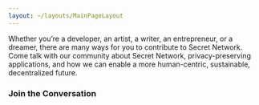 ```yaml
---
layout: ~/layouts/MainPageLayout
---
```


<template v-slot:title>

## Secret Network Community

</template>

<slim-column>

Whether you’re a developer, an artist, a writer, an entrepreneur, or a dreamer, there are many ways for you to contribute to Secret Network. Come talk with our community about Secret Network, privacy-preserving applications, and how we can enable a more human-centric, sustainable, decentralized future.

</slim-column>

<slim-column>

### Join the Conversation

</slim-column>

<card-holder columns="3">

<community-card name="Secret Forum" to="https://forum.scrt.network/" class="forum">

<template v-slot:icon>

<themed-image class="community-icon">

<g-image light light-colored src="../src/assets/community-icons/forum-black.svg"></g-image>

<g-image dark dark-colored src="../src/assets/community-icons/forum-white.svg"></g-image>

</themed-image>

</template>

</community-card>

<community-card name="Discord Chat" to="https://discord.com/invite/SJK32GY" class="discord">

<template v-slot:icon>

<themed-image class="community-icon">

<g-image light light-colored src="../src/assets/community-icons/discord-black.svg"></g-image>

<g-image dark dark-colored src="../src/assets/community-icons/discord-white.svg"></g-image>

</themed-image>

</template>

</community-card>

<community-card name="Telegram" to="https://t.me/SCRTCommunity" class="telegram">

<template v-slot:icon>

<themed-image class="community-icon">

<g-image light light-colored src="../src/assets/community-icons/telegram-black.svg"></g-image>

<g-image dark dark-colored src="../src/assets/community-icons/telegram-white.svg"></g-image>

</themed-image>

</template>

</community-card>

<community-card name="Twitter" to="https://twitter.com/SecretNetwork" class="twitter">

<template v-slot:icon>

<themed-image class="community-icon">

<g-image light light-colored src="../src/assets/community-icons/twitter-black.svg"></g-image>

<g-image dark dark-colored src="../src/assets/community-icons/twitter-white.svg"></g-image>

</themed-image>

</template>

</community-card>

<community-card name="YouTube Channel" to="https://www.youtube.com/channel/UCZPqj7h7mzjwuSfw_UWxQPw" class="youtube">

<template v-slot:icon>

<themed-image class="community-icon">

<g-image light light-colored src="../src/assets/community-icons/youtube-black.svg"></g-image>

<g-image dark dark-colored src="../src/assets/community-icons/youtube-white.svg"></g-image>

</themed-image>

</template>

</community-card>

<community-card name="Github Repository" to="https://github.com/SecretFoundation/SecretWebsite" class="github">

<template v-slot:icon>

<themed-image class="community-icon">

<g-image light light-colored src="../src/assets/community-icons/github-black.svg"></g-image>

<g-image dark dark-colored src="../src/assets/community-icons/github-white.svg"></g-image>

</themed-image>

</template>

</community-card>

</card-holder>

<style lang="scss">
.community-card {
    &:hover {
        &.forum {
            background-color: $primary-orange-color;
        }
        &.discord {
            background-color: #7289DA;
        }
        &.telegram {
            background-color: #0085D3;
        }
        &.twitter {
            background-color: #1DA1F2;
        }
        &.youtube {
            background-color: #F00;
        }
        &.github {
            background-color: #24292E;
            @include theme(dark dark-colored) {
                .community-card__icon {
                    .themed-image {
                        img {
                            filter: invert(0);
                        }
                    }
                }
            }
            @include theme(light light-colored) {
                .community-card__icon {
                    .themed-image {
                        img {
                            filter: invert(1);
                        }
                    }
                }
            }
            .community-card__name {
                h4 {
                    color: white;
                }
            }
        }
    }
}
</style>
